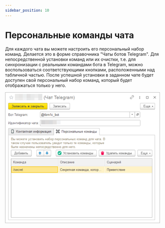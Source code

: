 ```yaml
---
sidebar_position: 10
---
```


# Персональные команды чата

Для каждого чата вы можете настроить его персональный набор команд. Делается это в форме справочника "Чаты ботов Telegram". Для непосредственной установки команд или их очистки, т.е. для синхронизации с реальными командами бота в Telegram, можно воспользоваться соответствующими кнопками, расположенными над табличной частью. После успешной установки в заданном чате будет доступен свой персональный набор команд, который будет отображаться только у него.

![Команды чата](../img/chat-commands.png)
